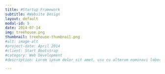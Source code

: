 ```yaml
---
title: #Startup Framework
subtitle: #Website Design
layout: default
modal-id: 5
date: 2014-07-14
img: treehouse.png
thumbnail: treehouse-thumbnail.png
#alt: image-alt
#project-date: April 2014
#client: Start Bootstrap
#category: Web Development
#description: Lorem ipsum dolor sit amet, usu cu alterum nominavi lobortis. At duo novum diceret. Tantas apeirian vix et, usu sanctus postulant inciderint ut, populo diceret necessitatibus in vim. Cu eum dicam feugiat noluisse.

---
```

